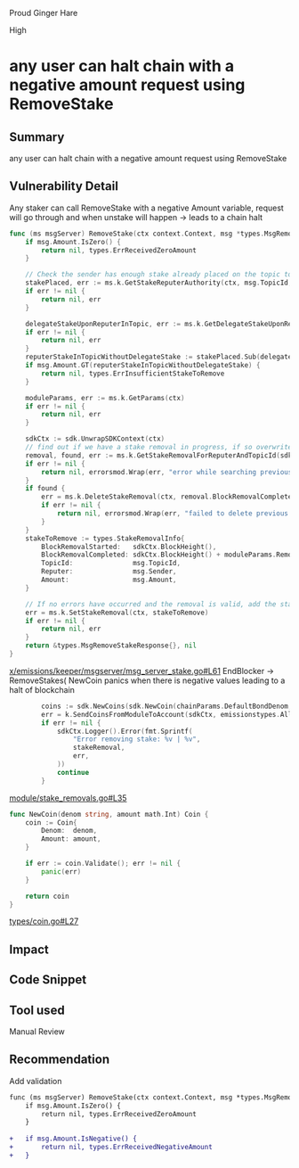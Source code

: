Proud Ginger Hare

High

# any user can halt chain with a negative amount request using RemoveStake

## Summary
any user can halt chain with a negative amount request using RemoveStake
## Vulnerability Detail
Any staker can call RemoveStake with a negative Amount variable, request will go through and when unstake will happen -> leads to a chain halt
```go
func (ms msgServer) RemoveStake(ctx context.Context, msg *types.MsgRemoveStake) (*types.MsgRemoveStakeResponse, error) {
	if msg.Amount.IsZero() {
		return nil, types.ErrReceivedZeroAmount
	}

	// Check the sender has enough stake already placed on the topic to remove the stake
	stakePlaced, err := ms.k.GetStakeReputerAuthority(ctx, msg.TopicId, msg.Sender)
	if err != nil {
		return nil, err
	}

	delegateStakeUponReputerInTopic, err := ms.k.GetDelegateStakeUponReputer(ctx, msg.TopicId, msg.Sender)
	if err != nil {
		return nil, err
	}
	reputerStakeInTopicWithoutDelegateStake := stakePlaced.Sub(delegateStakeUponReputerInTopic)
	if msg.Amount.GT(reputerStakeInTopicWithoutDelegateStake) {
		return nil, types.ErrInsufficientStakeToRemove
	}

	moduleParams, err := ms.k.GetParams(ctx)
	if err != nil {
		return nil, err
	}

	sdkCtx := sdk.UnwrapSDKContext(ctx)
	// find out if we have a stake removal in progress, if so overwrite it
	removal, found, err := ms.k.GetStakeRemovalForReputerAndTopicId(sdkCtx, msg.Sender, msg.TopicId)
	if err != nil {
		return nil, errorsmod.Wrap(err, "error while searching previous stake removal")
	}
	if found {
		err = ms.k.DeleteStakeRemoval(ctx, removal.BlockRemovalCompleted, removal.TopicId, removal.Reputer)
		if err != nil {
			return nil, errorsmod.Wrap(err, "failed to delete previous stake removal")
		}
	}
	stakeToRemove := types.StakeRemovalInfo{
		BlockRemovalStarted:   sdkCtx.BlockHeight(),
		BlockRemovalCompleted: sdkCtx.BlockHeight() + moduleParams.RemoveStakeDelayWindow,
		TopicId:               msg.TopicId,
		Reputer:               msg.Sender,
		Amount:                msg.Amount,
	}

	// If no errors have occurred and the removal is valid, add the stake removal to the delayed queue
	err = ms.k.SetStakeRemoval(ctx, stakeToRemove)
	if err != nil {
		return nil, err
	}
	return &types.MsgRemoveStakeResponse{}, nil
}
```
[x/emissions/keeper/msgserver/msg_server_stake.go#L61](https://github.com/sherlock-audit/2024-06-allora/blob/main/allora-chain/x/emissions/keeper/msgserver/msg_server_stake.go#L61)
EndBlocker -> RemoveStakes(
NewCoin panics when there is negative values leading to a halt of blockchain
```go
		coins := sdk.NewCoins(sdk.NewCoin(chainParams.DefaultBondDenom, stakeRemoval.Amount)) //@audit panic
		err = k.SendCoinsFromModuleToAccount(sdkCtx, emissionstypes.AlloraStakingAccountName, stakeRemoval.Reputer, coins)
		if err != nil {
			sdkCtx.Logger().Error(fmt.Sprintf(
				"Error removing stake: %v | %v",
				stakeRemoval,
				err,
			))
			continue
		}
```
[module/stake_removals.go#L35](https://github.com/sherlock-audit/2024-06-allora/blob/main/allora-chain/x/emissions/module/stake_removals.go#L35)
```go
func NewCoin(denom string, amount math.Int) Coin {
	coin := Coin{
		Denom:  denom,
		Amount: amount,
	}

	if err := coin.Validate(); err != nil {
		panic(err)
	}

	return coin
}
```
[types/coin.go#L27](https://github.com/cosmos/cosmos-sdk/blob/a923e13ce96568807e0b6b162d4d65bfcef1fef8/types/coin.go#L27)
## Impact

## Code Snippet

## Tool used

Manual Review

## Recommendation
Add validation
```diff
func (ms msgServer) RemoveStake(ctx context.Context, msg *types.MsgRemoveStake) (*types.MsgRemoveStakeResponse, error) {
	if msg.Amount.IsZero() {
		return nil, types.ErrReceivedZeroAmount
	}
	
+	if msg.Amount.IsNegative() {
+		return nil, types.ErrReceivedNegativeAmount
+	}

```